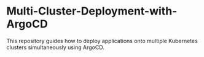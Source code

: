 # Multi-Cluster-Deployment-with-ArgoCD
This repository guides how to deploy applications onto multiple Kubernetes clusters simultaneously using ArgoCD.
